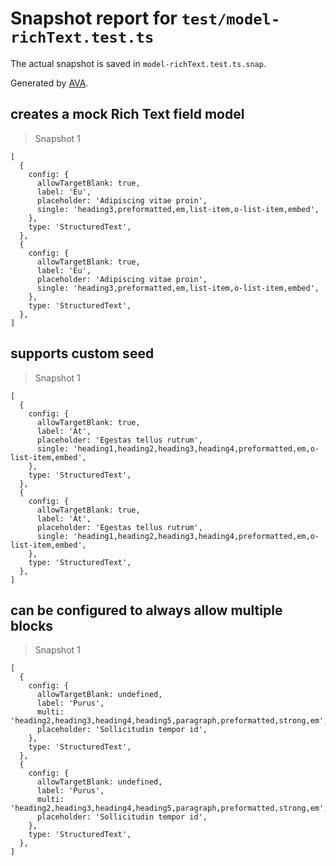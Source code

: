 # Snapshot report for `test/model-richText.test.ts`

The actual snapshot is saved in `model-richText.test.ts.snap`.

Generated by [AVA](https://avajs.dev).

## creates a mock Rich Text field model

> Snapshot 1

    [
      {
        config: {
          allowTargetBlank: true,
          label: 'Eu',
          placeholder: 'Adipiscing vitae proin',
          single: 'heading3,preformatted,em,list-item,o-list-item,embed',
        },
        type: 'StructuredText',
      },
      {
        config: {
          allowTargetBlank: true,
          label: 'Eu',
          placeholder: 'Adipiscing vitae proin',
          single: 'heading3,preformatted,em,list-item,o-list-item,embed',
        },
        type: 'StructuredText',
      },
    ]

## supports custom seed

> Snapshot 1

    [
      {
        config: {
          allowTargetBlank: true,
          label: 'At',
          placeholder: 'Egestas tellus rutrum',
          single: 'heading1,heading2,heading3,heading4,preformatted,em,o-list-item,embed',
        },
        type: 'StructuredText',
      },
      {
        config: {
          allowTargetBlank: true,
          label: 'At',
          placeholder: 'Egestas tellus rutrum',
          single: 'heading1,heading2,heading3,heading4,preformatted,em,o-list-item,embed',
        },
        type: 'StructuredText',
      },
    ]

## can be configured to always allow multiple blocks

> Snapshot 1

    [
      {
        config: {
          allowTargetBlank: undefined,
          label: 'Purus',
          multi: 'heading2,heading3,heading4,heading5,paragraph,preformatted,strong,em',
          placeholder: 'Sollicitudin tempor id',
        },
        type: 'StructuredText',
      },
      {
        config: {
          allowTargetBlank: undefined,
          label: 'Purus',
          multi: 'heading2,heading3,heading4,heading5,paragraph,preformatted,strong,em',
          placeholder: 'Sollicitudin tempor id',
        },
        type: 'StructuredText',
      },
    ]
